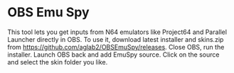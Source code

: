 # OBS Emu Spy

This tool lets you get inputs from N64 emulators like Project64 and Parallel Launcher directly in OBS. To use it, download latest installer and skins.zip from https://github.com/aglab2/OBSEmuSpy/releases. Close OBS, run the installer. Launch OBS back and add EmuSpy source. Click on the source and select the skin folder you like.
